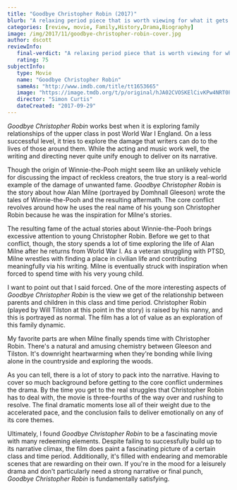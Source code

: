 ```yaml
---
title: "Goodbye Christopher Robin (2017)"
blurb: "A relaxing period piece that is worth viewing for what it gets right, though it fails to deliver cleanly on its themes."
categories: [review, movie, Family,History,Drama,Biography]
image: /img/2017/11/goodbye-christopher-robin-cover.jpg
author: dscott
reviewInfo:
   final-verdict: "A relaxing period piece that is worth viewing for what it gets right, though it fails to deliver cleanly on its themes."
   rating: 75
subjectInfo:
   type: Movie
   name: "Goodbye Christopher Robin"
   sameAs: "http://www.imdb.com/title/tt1653665"
   image: "https://image.tmdb.org/t/p/original/hJA02CVOSKElCivKPw4NRT0Pq1O.jpg"
   director: "Simon Curtis"
   dateCreated: "2017-09-29"
---
```



*Goodbye Christopher Robin* works best when it is exploring family relationships of the upper class in post World War I England. On a less successful level, it tries to explore the damage that writers can do to the lives of those around them. While the acting and music work well, the writing and directing never quite unify enough to deliver on its narrative.

Though the origin of Winnie-the-Pooh might seem like an unlikely vehicle for discussing the impact of reckless creators, the true story is a real-world example of the damage of unwanted fame. *Goodbye Christopher Robin* is the story about how Alan Milne (portrayed by  Domhnall Gleeson) wrote the tales of Winnie-the-Pooh and the resulting aftermath. The core conflict revolves around how he uses the real name of his young son Christopher Robin because he was the inspiration for Milne's stories.

The resulting fame of the actual stories about Winnie-the-Pooh brings excessive attention to young Christopher Robin. Before we get to that conflict, though, the story spends a lot of time exploring the life of Alan Milne after he returns from World War I. As a veteran struggling with PTSD, Milne wrestles with finding a place in civilian life and contributing meaningfully via his writing. Milne is eventually struck with inspiration when forced to spend time with his very young child.

I want to point out that I said forced. One of the more interesting aspects of *Goodbye Christopher Robin* is the view we get of the relationship between parents and children in this class and time period. Christopher Robin (played by Will Tilston at this point in the story) is raised by his nanny, and this is portrayed as normal. The film has a lot of value as an exploration of this family dynamic.

My favorite parts are when Milne finally spends time with Christopher Robin. There's a natural and amusing chemistry between Gleeson and Tilston. It's downright heartwarming when they're bonding while living alone in the countryside and exploring the woods. 

As you can tell, there is a lot of story to pack into the narrative. Having to cover so much background before getting to the core conflict undermines the drama. By the time you get to the real struggles that Christopher Robin has to deal with, the movie is three-fourths of the way over and rushing to resolve. The final dramatic moments lose all of their weight due to the accelerated pace, and the conclusion fails to deliver emotionally on any of its core themes.

Ultimately, I found *Goodbye Christopher Robin* to be a fascinating movie with many redeeming elements. Despite failing to successfully build up to its narrative climax, the film does paint a fascinating picture of a certain class and time period. Additionally, it's filled with endearing and memorable scenes that are rewarding on their own. If you're in the mood for a leisurely drama and don't particularly need a strong narrative or final punch, *Goodbye Christopher Robin* is fundamentally satisfying.

